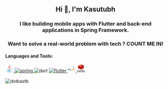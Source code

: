 <h2 align="center">Hi 👋, I'm Kasutubh</h2>
<h3 align="center">I like building mobile apps with Flutter and back-end applications in Spring Framework. </h3>
<h3 align="center">Want to solve a real-world problem with tech ? COUNT ME IN!</h3>



<h4 align="left">Languages and Tools:</h4>
<p align="left"> <a href="https://dart.dev" target="_blank" rel="noreferrer"> <a href="https://www.java.com" target="_blank" rel="noreferrer"> <img src="https://raw.githubusercontent.com/devicons/devicon/master/icons/java/java-original.svg" alt="java" width="25" height="25"/> </a> 
   <a href="https://spring.io/" target="_blank" rel="noreferrer"> <img src="https://www.vectorlogo.zone/logos/springio/springio-icon.svg" alt="spring" width="25" height="25"/> </a><img src="https://www.vectorlogo.zone/logos/dartlang/dartlang-icon.svg" alt="dart" width="25" height="25"/> </a> 
      <a href="https://flutter.dev" target="_blank" rel="noreferrer"> <img src="https://www.vectorlogo.zone/logos/flutterio/flutterio-icon.svg" alt="flutter" width="25" height="25"/> </a><a href="https://www.mysql.com/" target="_blank" rel="noreferrer"> <img src="https://raw.githubusercontent.com/devicons/devicon/master/icons/mysql/mysql-original-wordmark.svg" alt="mysql" width="25" height="25"/> </a> <a href="https://redis.io" target="_blank" rel="noreferrer"> <img src="https://raw.githubusercontent.com/devicons/devicon/master/icons/redis/redis-original-wordmark.svg" alt="redis" width="25" height="25"/> </a> </p>

<p><img align="center" src="https://github-readme-stats.vercel.app/api/top-langs?username=dxtkastb&show_icons=true&locale=en&layout=compact" alt="dxtkastb" /></p>
